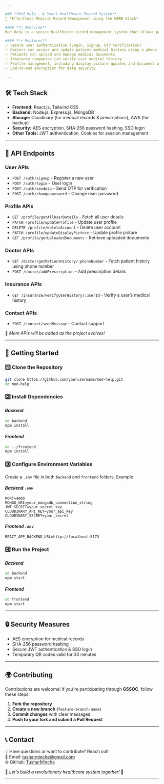 ```yaml
---

### **Med Help - A Smart Healthcare Record System**  
🚀 *Effortless Medical Record Management using the MERN Stack*  

#### **📌 Overview**  
Med Help is a secure healthcare record management system that allows patients to store and share their medical history digitally. Doctors can access a patient’s records using their phone number and update prescriptions, reducing paperwork and improving healthcare efficiency. Insurance companies can verify medical history for transparency and trust.  

#### **⚡ Features**  
✅ Secure user authentication (Login, Signup, OTP verification)  
✅ Doctors can access and update patient medical history using a phone number  
✅ Patients can upload and manage medical documents  
✅ Insurance companies can verify user medical history  
✅ Profile management, including display picture updates and document uploads  
✅ End-to-end encryption for data security  

---
```


## **🛠️ Tech Stack**  
- **Frontend:** React.js, Tailwind CSS  
- **Backend:** Node.js, Express.js, MongoDB  
- **Storage:** Cloudinary (for medical records & prescriptions), AWS (for backup)  
- **Security:** AES encryption, SHA-256 password hashing, SSO login  
- **Other Tools:** JWT authentication, Cookies for session management  

---

## **📌 API Endpoints**  

### **User APIs**  
- `POST /auth/signup` - Register a new user  
- `POST /auth/login` - User login  
- `POST /auth/sendotp` - Send OTP for verification  
- `POST /auth/changepassword` - Change user password  

### **Profile APIs**  
- `GET /profile/getAllUserDetails` - Fetch all user details  
- `PATCH /profile/updateProfile` - Update user profile  
- `DELETE /profile/deleteAccount` - Delete user account  
- `PATCH /profile/updateDisplayPicture` - Update profile picture  
- `GET /profile/getUploadedDocuments` - Retrieve uploaded documents  

### **Doctor APIs**  
- `GET /doctor/getPatientHistory/:phoneNumber` - Fetch patient history using phone number  
- `POST /doctor/addPrescription` - Add prescription details  

### **Insurance APIs**  
- `GET /insurance/verifyUserHistory/:userId` - Verify a user’s medical history  

### **Contact APIs**  
- `POST /contact/sendMessage` - Contact support  

🔹 *More APIs will be added as the project evolves!*  

---

## **🚀 Getting Started**  

### **1️⃣ Clone the Repository**  
```bash
git clone https://github.com/yourusername/med-help.git
cd med-help
```

### **2️⃣ Install Dependencies**  
#### *Backend*  
```bash
cd backend
npm install
```
#### *Frontend*  
```bash
cd ../frontend
npm install
```

### **3️⃣ Configure Environment Variables**  
Create a `.env` file in both `backend` and `frontend` folders. Example:  

#### *Backend `.env`*  
```env
PORT=4000
MONGO_URI=your_mongodb_connection_string
JWT_SECRET=your_secret_key
CLOUDINARY_API_KEY=your_api_key
CLOUDINARY_SECRET=your_secret
```

#### *Frontend `.env`*  
```env
REACT_APP_BACKEND_URL=http://localhost:5173
```

### **4️⃣ Run the Project**  
#### *Backend*  
```bash
cd backend
npm start
```
#### *Frontend*  
```bash
cd frontend
npm start
```

---

## **🔒 Security Measures**  
- AES encryption for medical records  
- SHA-256 password hashing  
- Secure JWT authentication & SSO login  
- Temporary QR codes valid for 30 minutes  

---

## **🌍 Contributing**  
Contributions are welcome! If you're participating through **GSSOC**, follow these steps:  
1. **Fork the repository**  
2. **Create a new branch** (`feature-branch-name`)  
3. **Commit changes** with clear messages  
4. **Push to your fork and submit a Pull Request**  

---

## **📞 Contact**  
💡 Have questions or want to contribute? Reach out!  
📧 Email: tusharminche@gmail.com  
🌐 GitHub: [TusharMinche](https://github.com/TusharMinche)  

🚀 *Let's build a revolutionary healthcare system together!* 🎉  

---
